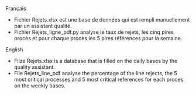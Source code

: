Français 
- Fichier Rejets.xlsx est une base de données qui est rempli manuellement par un assistant qualité.
- Fichier Rejets_ligne_pdf.py analyse le taux de rejets, les cinq pires procès et pour chaque procès les 5 pires références pour la semaine.



English 
- Filze Rejets.xlsx is a database that is filled on the daily bases by the quality assistant.
- File Rejets_line_pdf analyse the percentage of the line rejects, the 5 most critical processes and 5 most critical references for each proces on the weekly bases.
